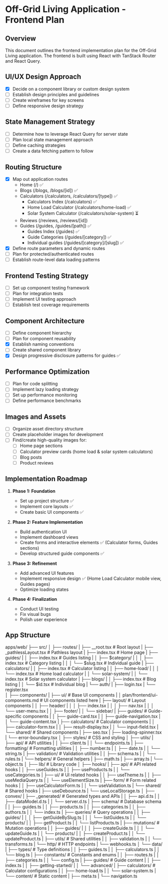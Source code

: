 # Off-Grid Living Application - Frontend Plan

## Overview
This document outlines the frontend implementation plan for the Off-Grid Living application. The frontend is built using React with TanStack Router and React Query.

## UI/UX Design Approach
- [x] Decide on a component library or custom design system
- [ ] Establish design principles and guidelines
- [ ] Create wireframes for key screens
- [ ] Define responsive design strategy

## State Management Strategy
- [ ] Determine how to leverage React Query for server state
- [ ] Plan local state management approach
- [ ] Define caching strategies
- [ ] Create a data fetching pattern to follow

## Routing Structure
- [x] Map out application routes
  - Home (/) ✅
  - Blogs (/blogs, /blogs/[id]) ✅
  - Calculators (/calculators, /calculators/[type]) ✅
      - Calculators Index (/calculators) ✅
      - Home Load Calculator (/calculators/home-load) ✅
      - Solar System Calculator (/calculators/solar-system) ⏳
  - Reviews (/reviews, /reviews/[id])
  - Guides (/guides, /guides/[path]) ✅
      - Guides Index (/guides) ✅
      - Guide Categories (/guides/[category]) ✅
      - Individual guides (/guides/[category]/[slug]) ✅
- [x] Define route parameters and dynamic routes
- [ ] Plan for protected/authenticated routes
- [ ] Establish route-level data loading patterns

## Frontend Testing Strategy
- [ ] Set up component testing framework
- [ ] Plan for integration tests
- [ ] Implement UI testing approach
- [ ] Establish test coverage requirements

## Component Architecture
- [ ] Define component hierarchy
- [ ] Plan for component reusability
- [x] Establish naming conventions
- [ ] Create shared component library
- [x] Design progressive disclosure patterns for guides ✅

## Performance Optimization
- [ ] Plan for code splitting
- [ ] Implement lazy loading strategy
- [ ] Set up performance monitoring
- [ ] Define performance benchmarks

## Images and Assets
- [ ] Organize asset directory structure
- [ ] Create placeholder images for development
- [ ] Find/create high-quality images for:
  - [ ] Home page sections
  - [ ] Calculator preview cards (home load & solar system calculators)
  - [ ] Blog posts
  - [ ] Product reviews

## Implementation Roadmap

1. **Phase 1: Foundation**
   - Set up project structure ✅
   - Implement core layouts ✅
   - Create basic UI components ✅

2. **Phase 2: Feature Implementation**
   - Build authentication UI
   - Implement dashboard views
   - Create forms and interactive elements ✅ (Calculator forms, Guides sections)
   - Develop structured guide components ✅

3. **Phase 3: Refinement**
   - Add advanced UI features
   - Implement responsive design ✅ (Home Load Calculator mobile view, Guides pages)
   - Optimize loading states

4. **Phase 4: Finalization**
   - Conduct UI testing
   - Fix visual bugs
   - Polish user experience


## App Structure
apps/web/
├── src/
│   ├── routes/
|      ├── __root.tsx              # Root layout
|      ├── _pathlessLayout.tsx     # Pathless layout
|      ├── index.tsx              # Home page
|      ├── guides/
|      │   ├── index.tsx          # Guides listing
|      │   ├── $category/
|      │   │   ├── index.tsx      # Category listing
|      │   │   └── $slug.tsx      # Individual guide
|      ├── calculators/
|      │   ├── index.tsx          # Calculator listing
|      │   ├── home-load/
|      │   │   └── index.tsx      # Home load calculator
|      │   └── solar-system/
|      │       └── index.tsx      # Solar system calculator
|      ├── blogs/
|      │   ├── index.tsx          # Blog listing
|      │   └── $id.tsx            # Individual blog
|      └── auth/
|         ├── login.tsx
|         └── register.tsx   
│   ├── components/
|      ├── ui/                    # Base UI components
|      │   plan/frontend/ui-components.md  # UI components listed here
|      ├── layout/               # Layout components
|      │   ├── header/
|      │   │   ├── index.tsx
|      │   │   ├── nav.tsx
|      │   │   └── user-menu.tsx
|      │   ├── footer/
|      │   └── sidebar/
|      ├── guides/              # Guide-specific components
|      │   ├── guide-card.tsx
|      │   ├── guide-navigation.tsx
|      │   └── guide-content.tsx
|      ├── calculators/         # Calculator components
|      │   ├── calculator-form.tsx
|      │   ├── result-display.tsx
|      │   └── input-field.tsx
|      └── shared/             # Shared components
|         ├── seo.tsx
|         ├── loading-spinner.tsx
|         └── error-boundary.tsx
│   ├── styles/             # CSS and styling
│   ├── utils/
|      ├── api/           # API utilities
|      │   ├── client.ts
|      │   └── endpoints.ts
|      ├── formatting/    # Formatting utilities
|      │   ├── number.ts
|      │   ├── date.ts
|      │   └── string.ts
|      ├── validation/    # Validation utilities
|      │   ├── schema.ts
|      │   └── rules.ts
|      └── helpers/       # General helpers
|         ├── math.ts
|         ├── array.ts
|         └── object.ts
│   ├── lib/                # Library code
│   ├── hooks/
|      ├── api/            # API related hooks
|      │   ├── useGuides.ts
|      │   ├── useProducts.ts
|      │   └── useCategories.ts
|      ├── ui/            # UI related hooks
|      │   ├── useTheme.ts
|      │   ├── useMediaQuery.ts
|      │   └── useElementSize.ts
|      ├── form/          # Form related hooks
|      │   ├── useCalculatorForm.ts
|      │   └── useValidation.ts
|      └── shared/        # Shared hooks
|         ├── useDebounce.ts
|         └── useLocalStorage.ts
│   ├── convex/
|      ├── _generated/        # Generated types and APIs
|      │   ├── api.d.ts
|      │   ├── dataModel.d.ts
|      │   └── server.d.ts
|      ├── schema/           # Database schema
|      │   ├── guides.ts
|      │   ├── products.ts
|      │   ├── categories.ts
|      │   ├── authors.ts
|      │   └── index.ts
|      ├── queries/          # Query operations
|      │   ├── guides/
|      │   │   ├── getGuideBySlug.ts
|      │   │   └── listGuides.ts
|      │   └── products/
|      │       ├── getProduct.ts
|      │       └── listProducts.ts
|      ├── mutations/        # Mutation operations
|      │   ├── guides/
|      │   │   ├── createGuide.ts
|      │   │   └── updateGuide.ts
|      │   └── products/
|      │       ├── createProduct.ts
|      │       └── updateProduct.ts
|      ├── utils/           # Shared utilities
|      │   ├── validation.ts
|      │   └── transforms.ts
|      └── http/           # HTTP endpoints
|         └── webhooks.ts
│   └── data/
|      ├── types/              # Type definitions
|      │   ├── guides.ts
|      │   ├── calculators.ts
|      │   └── blog.ts
|      ├── constants/         # Constants and enums
|      │   ├── routes.ts
|      │   ├── categories.ts
|      │   └── config.ts
|      ├── guides/           # Guide content
|      │   ├── index.ts
|      │   ├── getting-started/
|      │   └── advanced/
|      ├── calculators/      # Calculator configurations
|      │   ├── home-load.ts
|      │   └── solar-system.ts
|      └── content/         # Static content
|         ├── meta.ts
|         └── navigation.ts
